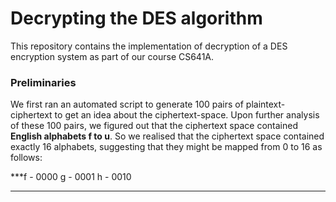 # Decrypting the DES algorithm
This repository contains the implementation of decryption of a DES encryption system as part of our course CS641A.

### Preliminaries

We first ran an automated script to generate 100 pairs of plaintext-ciphertext to get an idea about the ciphertext-space. Upon further analysis of these 100 pairs, we figured out that the ciphertext space contained **English alphabets f to u**. So we realised that the ciphertext space contained exactly 16 alphabets, suggesting that they might be mapped from 0 to 16 as follows: 

***f - 0000
 g - 0001
 h - 0010
 ***
 
 
